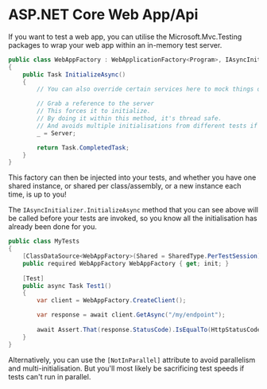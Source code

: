 # ASP.NET Core Web App/Api

If you want to test a web app, you can utilise the Microsoft.Mvc.Testing packages to wrap your web app within an in-memory test server.

```csharp
public class WebAppFactory : WebApplicationFactory<Program>, IAsyncInitializer
{
    public Task InitializeAsync()
    {
        // You can also override certain services here to mock things out

        // Grab a reference to the server
        // This forces it to initialize.
        // By doing it within this method, it's thread safe.
        // And avoids multiple initialisations from different tests if parallelisation is switched on
        _ = Server;

        return Task.CompletedTask;
    }
}
```

This factory can then be injected into your tests, and whether you have one shared instance, or shared per class/assembly, or a new instance each time, is up to you!

The `IAsyncInitializer.InitializeAsync` method that you can see above will be called before your tests are invoked, so you know all the initialisation has already been done for you.

```csharp
public class MyTests
{
    [ClassDataSource<WebAppFactory>(Shared = SharedType.PerTestSession)]
    public required WebAppFactory WebAppFactory { get; init; }
    
    [Test]
    public async Task Test1()
    {
        var client = WebAppFactory.CreateClient();

        var response = await client.GetAsync("/my/endpoint");
        
        await Assert.That(response.StatusCode).IsEqualTo(HttpStatusCode.OK);
    }
}
```

Alternatively, you can use the `[NotInParallel]` attribute to avoid parallelism and multi-initialisation. But you'll most likely be sacrificing test speeds if tests can't run in parallel.

